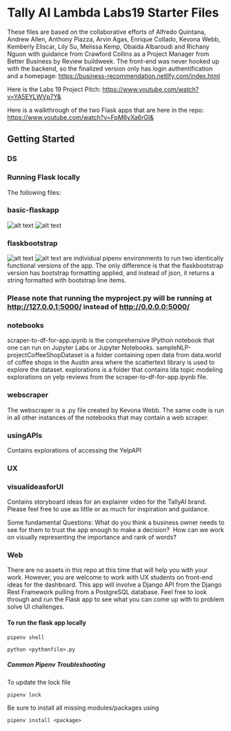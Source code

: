 # Tally AI Lambda Labs19 Starter Files 

These files are based on the collaborative efforts of Alfredo Quintana, Andrew Allen, Anthony Piazza, Arvin Agas, Enrique Collado, Kevona Webb, Kemberly Eliscar, Lily Su, Melissa Kemp, Obaida Albaroudi and Richany Nguon with guidance from Crawford Collins as a Project Manager from Better Business by Review buildweek. The front-end was never hooked up with the backend, so the finalized version only has login authentification and a homepage: https://business-recommendation.netlify.com/index.html

Here is the Labs 19 Project Pitch:
https://www.youtube.com/watch?v=YA5EYLWVp7Y&

Here is a walkthrough of the two Flask apps that are here in the repo:
https://www.youtube.com/watch?v=FpM6yXa6rGI&

## Getting Started 

### DS
### Running Flask locally
The following files:

### basic-flaskapp
![alt text](https://i.ibb.co/YjDjP6s/01.png)
![alt text](https://i.ibb.co/t2LHj43/02.png)
### flaskbootstrap
![alt text](https://i.ibb.co/gMyQZPs/03.png)
![alt text](https://i.ibb.co/5YrhxKF/04.png)
are individual pipenv environments to run two identically functional versions of the app. The only difference is that the flaskbootstrap version has bootstrap formatting applied, and instead of json, it returns a string formatted with bootstrap line items. 

### Please note that running the myproject.py will be running at http://127.0.0.1:5000/ instead of http://0.0.0.0:5000/
### notebooks
scraper-to-df-for-app.ipynb is the comprehensive IPython notebook that one can run on Jupyter Labs or Jupyter Notebooks. 
sampleNLP-projectCoffeeShopDataset is a folder containing open data from data.world of coffee shops in the Austin area where the scattertext library is used to explore the dataset.
explorations is a folder that contains lda topic modeling explorations on yelp reviews from the scraper-to-df-for-app.ipynb file. 
### webscraper
The webscraper is a .py file created by Kevona Webb. The same code is run in all other instances of the notebooks that may contain a web scraper. 
### usingAPIs
Contains explorations of accessing the YelpAPI

### UX
### visualideasforUI
Contains storyboard ideas for an explainer video for the TallyAI brand. Please feel free to use as little or as much for inspiration and guidance.

Some fundamental Questions: 
What do you think a business owner needs to see for them to trust the app enough to make a decision? 
How can we work on visually representing the importance and rank of words?

### Web
There are no assets in this repo at this time that will help you with your work. However, you are welcome to work with UX students on front-end ideas for the dashboard. 
This app will involve a Django API from the Django Rest Framework pulling from a PostgreSQL database. 
Feel free to look through and run the Flask app to see what you can come up with to problem solve UI challenges. 



#### To run the flask app locally
```
pipenv shell
```
```
python <pythonfile>.py
```

##### Common Pipenv Troubleshooting

To update the lock file

```
pipenv lock
```

Be sure to install all missing modules/packages using

```
pipenv install <package>
```

